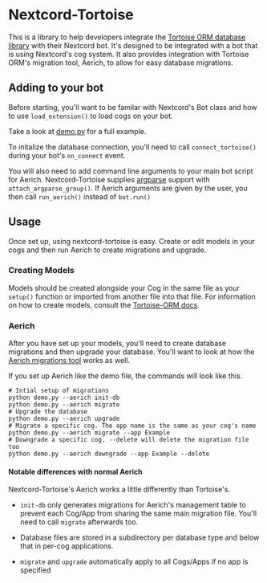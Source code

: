 # Nextcord-Tortoise

This is a library to help developers integrate the [Tortoise ORM database library](https://github.com/tortoise/tortoise-orm) 
with their Nextcord bot. It's designed to be integrated with a bot that is using Nextcord's cog system. It also 
provides integration with Tortoise ORM's migration tool, Aerich, to allow for easy database migrations.

## Adding to your bot

Before starting, you'll want to be familar with Nextcord's Bot class and how to use `load_extension()` to load cogs 
on your bot.

Take a look at [demo.py](https://github.com/pmdevita/nextcord-tortoise/blob/master/example/demo.py) for a full example.

To initalize the database connection, you'll need to call `connect_tortoise()` during your bot's `on_connect` event.

You will also need to add command line arguments to your main bot script for Aerich. Nextcord-Tortoise supplies 
[argparse](https://docs.python.org/3/library/argparse.html) support with `attach_argparse_group()`. If Aerich 
arguments are given by the user, you then call `run_aerich()` instead of `bot.run()`

## Usage

Once set up, using nextcord-tortoise is easy. Create or edit models in your cogs and then run Aerich to create 
migrations and upgrade.

### Creating Models

Models should be created alongside your Cog in the same file as your `setup()` function or imported from another file 
into that file. For information on how to create models, consult the [Tortoise-ORM docs](https://tortoise-orm.readthedocs.io/).

### Aerich

After you have set up your models, you'll need to create database migrations and then upgrade your database. You'll 
want to look at how the [Aerich migrations tool](https://tortoise-orm.readthedocs.io/en/latest/migration.html?highlight=aerich#) 
works as well.

If you set up Aerich like the demo file, the commands will look like this.

```shell
# Intial setup of migrations
python demo.py --aerich init-db
python demo.py --aerich migrate
# Upgrade the database
python demo.py --aerich upgrade
# Migrate a specific cog. The app name is the same as your cog's name
python demo.py --aerich migrate --app Example
# Downgrade a specific cog. --delete will delete the migration file too
python demo.py --aerich downgrade --app Example --delete
```


#### Notable differences with normal Aerich

Nextcord-Tortoise's Aerich works a little differently than Tortoise's.

- `init-db` only generates migrations for Aerich's management table to prevent each Cog/App from sharing the same main 
migration file. You'll need to call `migrate` afterwards too.
  
- Database files are stored in a subdirectory per database type and below that in per-cog applications.

- `migrate` and `upgrade` automatically apply to all Cogs/Apps if no app is specified





